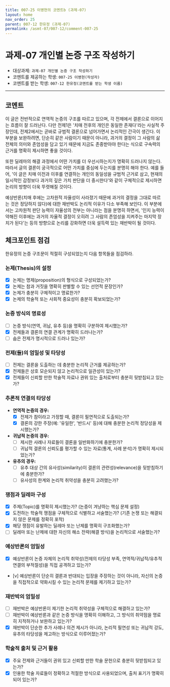 ```yaml
---
title: 007-25 이병현의 코멘트b (과제-07) 
layout: home
nav_order: 25
parent: 007-12 한유정 (과제-07)
permalink: /asmt-07/007-12/comment-007-25
---
```


# 과제-07 개인별 논증 구조 작성하기

- 대상과제: `과제-07 개인별 논증 구조 작성하기`
- 코멘트를 제공하는 학생: `007-25 이병현(작성자)` 
- 코멘트를 받는 학생: `007-12 한유정(코멘트를 받는 학생 이름)` 

---

## 코멘트

이 글은 전반적으로 연역적 논증의 구조를 따르고 있으며, 각 전제에서 결론으로 이어지는 흐름이 잘 드러난다.
다만 전제1은 '치매 전후의 개인은 동일한 존재다'라는 사실적 주장인데, 전제2에서는 곧바로 규범적 결론으로 넘어가면서 논리적인 간극이 생긴다. 이 부분을 보완하려면, 단순히 같은 사람이기 때문이 아니라, 과거의 결정이 그 사람의 삶 전체의 의미와 존엄성을 담고 있기 때문에 지금도 존중받아야 한다는 식으로 구속력의 근거를 명확히 제시하면 좋을 것이다.

또한 딜레마의 해결 과정에서 어떤 가치를 더 우선시하는지가 명확히 드러나지 않는다. 따라서 글의 결론이 궁극적으로 어떤 가치를 중심에 두는지를 분명히 해야 한다. 예를 들어, '이 글은 치매 이전과 이후를 연결하는 개인의 동일성을 규범적 근거로 삼고, 현재의 일시적인 감정보다 과거의 깊은 가치 판단을 더 중시한다'와 같이 구체적으로 제시하면 논리의 방향이 더욱 뚜렷해질 것이다.

예상반론(치매 후에는 고차원적 자율성이 사라졌기 때문에 과거의 결정을 그대로 따르는 것은 정당하지 않다)에 대한 재반박도 논리적 이유가 다소 부족해 보인다. 이 부분에서는 고차원적 판단 능력이 자율성의 전부는 아니라는 점을 분명히 하면서, '인지 능력이 약해진 이후에는 과거의 자율적 결정이 오히려 그 사람의 존엄성을 지켜주는 마지막 장치가 된다'는 등의 방향으로 논리를 강화하면 더욱 설득력 있는 재반박이 될 것이다.

## 체크포인트 점검

한유정의 논증 구조문이 적절히 구성되었는지 다음 항목들을 점검하라.

### **논제(Thesis)의 설정**
- [X] 논제는 명제(proposition)의 형식으로 구성되었는가?
- [X] 논제는 참과 거짓을 명확히 판별할 수 있는 선언적 문장인가?
- [X] 논제가 충분히 구체적이고 명료한가?
- [X] 논제의 학술적 또는 사회적 중요성이 충분히 확보되었는가?

### **논증 방식의 명료성**
- [ ] 논증 방식(연역, 귀납, 유추 등)을 명확히 구분하여 제시했는가?
- [X] 전제들과 결론의 연결 관계가 명확히 드러나는가?
- [ ] 숨은 전제가 명시적으로 드러나 있는가?

### **전제(들)의 엄밀성 및 타당성**
- [ ] 전제는 결론을 도출하는 데 충분한 논리적 근거를 제공하는가?
- [X] 전제들은 상호 모순되지 않고 논리적으로 일관성이 있는가?
- [X] 전제들이 신뢰할 만한 학술적 자료나 권위 있는 출처로부터 충분히 뒷받침되고 있는가?

### **추론적 연결의 타당성**
- **연역적 논증의 경우:**
  - [X] 전제가 참이라고 가정할 때, 결론이 필연적으로 도출되는가?
  - [X] 결론의 강한 주장(예: '유일한', '반드시' 등)에 대해 충분한 논리적 정당성을 제시했는가?

- **귀납적 논증의 경우:**
  - [ ] 제시한 사례나 자료들이 결론을 일반화하기에 충분한가?
  - [ ] 귀납적 결론의 신뢰도를 평가할 수 있는 자료(통계, 사례 분석)가 명확히 제시되었는가?

- **유추의 경우:**
  - [ ] 유추 대상 간의 유사성(similarity)이 결론의 관련성(relevance)을 뒷받침하기에 충분한가?
  - [ ] 유사성의 한계와 논리적 취약성을 충분히 고려했는가?

### **쟁점과 딜레마 구성**
- [X] 주제(Topic)를 명확히 제시했는가? (논증이 겨냥하는 핵심 문제 설정)
- [X] 도전하는 학술적 쟁점을 구체적으로 식별하고 서술했는가? (기존 논쟁 또는 해결되지 않은 문제를 정확히 포착)
- [X] 해당 쟁점이 유발하는 딜레마 또는 난제를 명확히 구조화했는가?
- [ ] 딜레마 또는 난제에 대한 자신의 해소 전략(해결 방식)을 논리적으로 서술했는가?

### **예상반론의 엄밀성**
- [X] 예상반론이 논증 자체의 논리적 취약성(전제의 타당성 부족, 연역적/귀납적/유추적 연결의 부적절성)을 직접 공격하고 있는가?
- [v] 예상반론이 단순히 결론과 반대되는 입장을 주장하는 것이 아니라, 자신의 논증을 직접적으로 약화시킬 수 있는 논리적 문제를 제기하고 있는가?

### **재반박의 엄밀성**
- [ ] 재반박은 예상반론이 제기한 논리적 취약성을 구체적으로 해결하고 있는가?
- [ ] 재반박이 예상반론과 같은 논증 방식을 명확히 이해하고, 그 방식의 취약점을 명료히 지적하거나 보완하고 있는가?
- [X] 재반박이 단순한 추가 사례나 의견 제시가 아니라, 논리적 필연성 또는 귀납적 강도, 유추의 타당성을 제고하는 방식으로 이루어졌는가?

### **학술적 출처 및 근거 활용**
- [X] 주요 전제와 근거들이 권위 있고 신뢰할 만한 학술 문헌으로 충분히 뒷받침되고 있는가?
- [X] 인용한 학술 자료들이 정확하고 적절한 방식으로 사용되었으며, 출처 표기가 명확히 되어 있는가?
